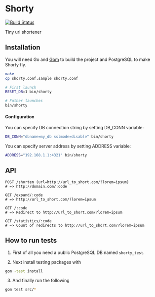 # Shorty
[![Build Status](https://travis-ci.org/DarthSim/shorty.svg)](https://travis-ci.org/DarthSim/shorty)

Tiny url shortener

## Installation
You will need Go and [Gom](https://github.com/mattn/gom) to build the project and PostgreSQL to make Shorty fly.

```bash
make
cp shorty.conf.sample shorty.conf

# First launch
RESET_DB=1 bin/shorty

# Futher launches
bin/shorty
```

#### Configuration

You can specify DB connection string by setting DB_CONN variable:

```bash
DB_CONN="dbname=my_db sslmode=disable" bin/shorty
```

You can specify server address by setting ADDRESS variable:

```bash
ADDRESS="192.168.1.1:4321" bin/shorty
```

## API

````
POST /shorten (url=http://url_to_short.com/?lorem=ipsum)
# => http://domain.com/:code

GET /expand/:code
# => http://url_to_short.com/?lorem=ipsum

GET /:code
# => Redirect to http://url_to_short.com/?lorem=ipsum

GET /statistics/:code
# => Count of redirects to http://url_to_short.com/?lorem=ipsum
````

## How to run tests
1. First of all you need a public PostgreSQL DB named `shorty_test`.

2. Next install testing packages with
```bash
gom -test install
```

3. And finally run the following
```bash
gom test src/*
```
